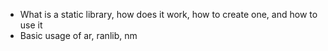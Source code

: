 * What is a static library, how does it work, how to create one, and how to use it
* Basic usage of ar, ranlib, nm
